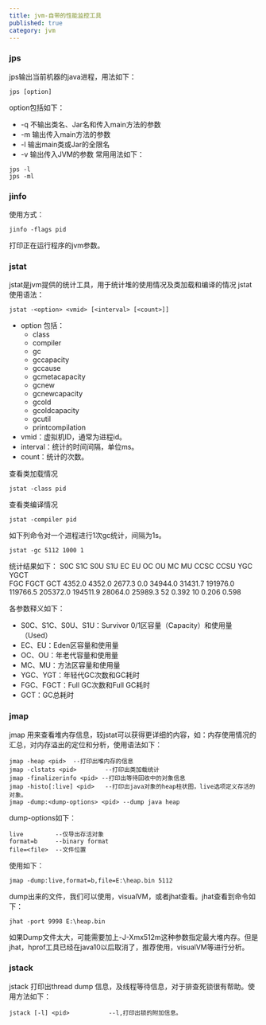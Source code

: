 ```yaml
---
title: jvm-自带的性能监控工具
published: true
category: jvm
---
```


### jps
jps输出当前机器的java进程，用法如下：
```
jps [option]
```
option包括如下：
* -q 不输出类名、Jar名和传入main方法的参数 
* -m 输出传入main方法的参数 
* -l 输出main类或Jar的全限名 
* -v 输出传入JVM的参数
常用用法如下：
```
jps -l
jps -ml
```

### jinfo
使用方式：
```shell script
jinfo -flags pid
```
打印正在运行程序的jvm参数。

### jstat
jstat是jvm提供的统计工具，用于统计堆的使用情况及类加载和编译的情况
jstat 使用语法：
```
jstat -<option> <vmid> [<interval> [<count>]]
```
* option 包括：
    - class
    - compiler
    - gc
    - gccapacity
    - gccause
    - gcmetacapacity
    - gcnew
    - gcnewcapacity
    - gcold
    - gcoldcapacity
    - gcutil
    - printcompilation
* vmid：虚拟机ID，通常为进程id。
* interval：统计的时间间隔，单位ms。
* count：统计的次数。

查看类加载情况
```
jstat -class pid
```

查看类编译情况
```
jstat -compiler pid
```

如下列命令对一个进程进行1次gc统计，间隔为1s。
```
jstat -gc 5112 1000 1
```

统计结果如下：
S0C    S1C    S0U    S1U      EC       EU        OC         OU       MC     MU    CCSC   CCSU   YGC     YGCT   
 FGC    FGCT     GCT
4352.0 4352.0 2677.3  0.0   34944.0  31431.7   191976.0   119766.5  205372.0 194511.9 28064.0 25989.3     52    0.392 
 10      0.206    0.598

各参数释义如下：
* S0C、S1C、S0U、S1U：Survivor 0/1区容量（Capacity）和使用量（Used）
* EC、EU：Eden区容量和使用量 
* OC、OU：年老代容量和使用量 
* MC、MU：方法区容量和使用量 
* YGC、YGT：年轻代GC次数和GC耗时 
* FGC、FGCT：Full GC次数和Full GC耗时 
* GCT：GC总耗时

### jmap
jmap 用来查看堆内存信息，较jstat可以获得更详细的内容，如：内存使用情况的汇总，对内存溢出的定位和分析，使用语法如下：
```
jmap -heap <pid>  --打印出堆内存的信息
jmap -clstats <pid>        --打印出类加载统计
jmap -finalizerinfo <pid> --打印出等待回收中的对象信息
jmap -histo[:live] <pid>   --打印出java对象的heap柱状图，live选项定义存活的对象。
jmap -dump:<dump-options> <pid> --dump java heap 
```

dump-options如下：
```
live         --仅导出存活对象
format=b     --binary format
file=<file>  --文件位置
```

使用如下：
```
jmap -dump:live,format=b,file=E:\heap.bin 5112
```

dump出来的文件，我们可以使用，visualVM，或者jhat查看。jhat查看到命令如下：
```
jhat -port 9998 E:\heap.bin
```
如果Dump文件太大，可能需要加上-J-Xmx512m这种参数指定最大堆内存。但是jhat，hprof工具已经在java10以后取消了，推荐使用，visualVM等进行分析。
### jstack
jstack 打印出thread dump 信息，及线程等待信息，对于排查死锁很有帮助。使用方法如下：
```
jstack [-l] <pid>           --l,打印出锁的附加信息。
```

